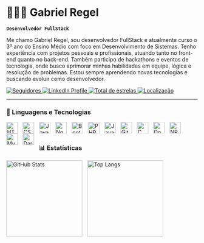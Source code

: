 # 👨🏼‍💻 Gabriel Regel

**`Desenvolvedor FullStack`**

Me chamo Gabriel Regel, sou desenvolvedor FullStack e atualmente curso o 3º ano do Ensino Médio com foco em Desenvolvimento de Sistemas. Tenho experiência com projetos pessoais e profissionais, atuando tanto no front-end quanto no back-end. Também participo de hackathons e eventos de tecnologia, onde busco aprimorar minhas habilidades em equipe, lógica e resolução de problemas. Estou sempre aprendendo novas tecnologias e buscando evoluir como desenvolvedor.

<p align="left">
    <a href="https://github.com/GabrielRegel?tab=followers">
        <img 
            alt="Seguidores" 
            title="Me siga no GitHub" 
            src="https://custom-icon-badges.demolab.com/github/followers/GabrielRegel?color=000000&labelColor=808080&style=for-the-badge&logo=github&label=Seguidores&logoColor=white"
        />
    </a>
    <a href="https://www.linkedin.com/in/gabrielregel">
        <img 
            alt="LinkedIn Profile" 
            title="Conecte-se comigo no LinkedIn" 
            src="https://custom-icon-badges.demolab.com/badge/-GABRIEL REGEL-236ad3?style=for-the-badge&logo=linkedin&logoColor=white"
        />
    </a> 
    <a href="https://github.com/GabrielRegel?tab=repositories&sort=stargazers">
        <img 
            alt="Total de estrelas" 
            title="Total de estrelas no GitHub" 
            src="https://custom-icon-badges.demolab.com/github/stars/GabrielRegel?color=yellow&style=for-the-badge&logo=star&label=Estrelas"
        />
    </a>
    <a href="https://maps.app.goo.gl/KjLH55961bKXTHFb8">
        <img 
            alt="Localização" 
            title="Veja minha localização no mapa" 
            src="https://custom-icon-badges.demolab.com/badge/PARANÁ-BRA-008000?style=for-the-badge&logo=location&logoColor=white"
        />
    </a>
</p>

---

### 🤖 Linguagens e Tecnologias

<img align="left" alt="HTML" title="HTML" width="30px" style="padding-right: 10px;" src="https://cdn.jsdelivr.net/gh/devicons/devicon@latest/icons/html5/html5-original.svg" />
<img align="left" alt="CSS" title="CSS" width="30px" style="padding-right: 10px;" src="https://cdn.jsdelivr.net/gh/devicons/devicon@latest/icons/css3/css3-original.svg" />
<img align="left" alt="JavaScript" title="JavaScript" width="30px" style="padding-right: 10px;" src="https://cdn.jsdelivr.net/gh/devicons/devicon@latest/icons/javascript/javascript-original.svg" />
<img align="left" alt="Node.js" title="Node.js" width="30px" style="padding-right: 10px;" src="https://cdn.jsdelivr.net/gh/devicons/devicon@latest/icons/nodejs/nodejs-original.svg" />
<img align="left" alt="Bootstrap" title="Bootstrap" width="30px" style="padding-right: 10px;" src="https://cdn.jsdelivr.net/gh/devicons/devicon@latest/icons/bootstrap/bootstrap-original.svg" />
<img align="left" alt="PHP" title="PHP" width="30px" style="padding-right: 10px;" src="https://cdn.jsdelivr.net/gh/devicons/devicon@latest/icons/php/php-original.svg" />
<img align="left" alt="Java" title="Java" width="30px" style="padding-right: 10px;" src="https://cdn.jsdelivr.net/gh/devicons/devicon@latest/icons/java/java-original.svg" />
<img align="left" alt="Git" title="Git" width="30px" style="padding-right: 10px;" src="https://cdn.jsdelivr.net/gh/devicons/devicon@latest/icons/git/git-original.svg" />
<img align="left" alt="C" title="C" width="30px" style="padding-right: 10px;" src="https://cdn.jsdelivr.net/gh/devicons/devicon@latest/icons/c/c-original.svg" />
<img align="left" alt="Docker" title="Docker" width="30px" style="padding-right: 10px;" src="https://cdn.jsdelivr.net/gh/devicons/devicon@latest/icons/docker/docker-original.svg" />
<img align="left" alt="NPM" title="NPM" width="30px" style="padding-right: 10px;" src="https://cdn.jsdelivr.net/gh/devicons/devicon@latest/icons/npm/npm-original-wordmark.svg" />
<img align="left" alt="MySQL" title="MySQL" width="30px" style="padding-right: 10px;" src="https://cdn.jsdelivr.net/gh/devicons/devicon@latest/icons/mysql/mysql-original.svg" />
<img align="left" alt="Dart" title="Dart" width="30px" style="padding-right: 10px;" src="https://cdn.jsdelivr.net/gh/devicons/devicon@latest/icons/dart/dart-original.svg" />

<br/>
<br/>

### 📊 Estatísticas

<p>
  <img 
    align="left" 
    alt="GitHub Stats" 
    height="200" 
    style="padding-right: 10px;" 
    src="https://github-readme-stats.vercel.app/api?username=GabrielRegel&show_icons=true&theme=radical" 
  />

  <img 
    align="left" 
    alt="Top Langs" 
    height="200" 
    src="https://github-readme-stats.vercel.app/api/top-langs/?username=GabrielRegel&theme=tokyonight&layout=compact&custom_title=Tecnologias&langs_count=9" 
  />
</p>

